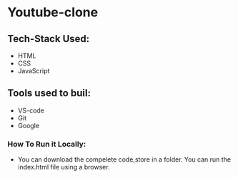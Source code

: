 # Youtube-clone
## Tech-Stack Used:
* HTML
* CSS
* JavaScript
## Tools used to buil:
* VS-code
* Git 
* Google
### How To Run it Locally: 
* You can download the compelete code,store in a folder. You can run the index.html file using a browser.
